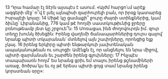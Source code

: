 13 Դրա համար էլ Տէրն այսպէս է ասում.
«Այժմ հարցո՛ւմ արէք ազգերի մէջ՝
ո՞վ է լսել այնպիսի զարհուրելի բան,
որ իրօք կատարեց Իսրայէլի կոյսը:
14 Միթէ կը ցամաքի՞ ջուրը ժայռի ստինքներից,
կամ ձիւնը՝ Լիբանանից,
776 կամ թէ հողմի սաստկութիւնից ջրերը բռնութեամբ յետ կը շրջուե՞ն:
15 Մոռացաւ ինձ ժողովուրդն իմ.
զուր տեղը խունկ ծխեցին:
Իրենց վաղեմի ճանապարհներից դուրս գալով՝
նրանք պիտի տկարանան՝ մտնելով այն շաւիղները,
որոնցից ելք չկայ.
16 իրենց երկիրը պիտի ենթարկուի յաւիտենական ապականութեան ու սուլոցի:
Ամէնքն էլ, որ անցնելու են նրա միջով,
պիտի զարմանան եւ շարժեն իրենց գլուխները:
17 Ինչպէս տապախառն հողմ՝
ես նրանց ցրիւ եմ տալու իրենց թշնամիների առաջ,
ծոծրա՛կս եւ ոչ թէ երեսս պիտի ցոյց տամ նրանց իրենց կորստեան օրը»:
